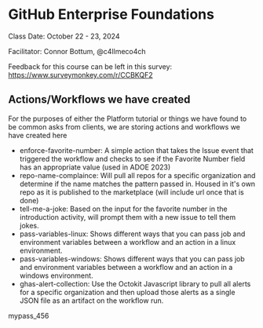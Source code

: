 # GitHub Enterprise Foundations

Class Date: October 22 - 23, 2024

Facilitator: Connor Bottum, @c4llmeco4ch

Feedback for this course can be left in this survey: https://www.surveymonkey.com/r/CCBKQF2

## Actions/Workflows we have created

For the purposes of either the Platform tutorial or things we have found to be common asks from clients, we are storing actions and workflows we have created here

-   enforce-favorite-number: A simple action that takes the Issue event that triggered the workflow and checks to see if the Favorite Number field has an appropriate value (used in ADOE 2023)
-   repo-name-complaince: Will pull all repos for a specific organization and determine if the name matches the pattern passed in. Housed in it's own repo as it is published to the marketplace (will include url once that is done)
-   tell-me-a-joke: Based on the input for the favorite number in the introduction activity, will prompt them with a new issue to tell them jokes.
-   pass-variables-linux: Shows different ways that you can pass job and environment variables between a workflow and an action in a linux environment.
-   pass-variables-windows: Shows different ways that you can pass job and environment variables between a workflow and an action in a windows environment.
-   ghas-alert-collection: Use the Octokit Javascript library to pull all alerts for a specific organization and then upload those alerts as a single JSON file as an artifact on the workflow run.

mypass_456
